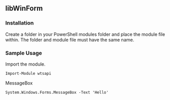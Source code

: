 ## libWinForm
### Installation  
Create a folder in your PowerShell modules folder and place the module file within. The folder and module file must have the same name.
### Sample Usage  
Import the module.  
```
Import-Module wtsapi
```
MessageBox
```
System.Windows.Forms.MessageBox -Text 'Hello'
```
